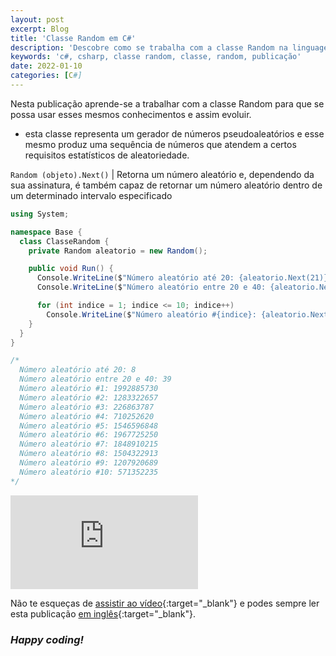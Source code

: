 ```yaml
---
layout: post
excerpt: Blog
title: 'Classe Random em C#'
description: 'Descobre como se trabalha com a classe Random na linguagem de programação C#. Obtém respostas às tuas dúvidas com a teoria e os exemplos apresentados.'
keywords: 'c#, csharp, classe random, classe, random, publicação'
date: 2022-01-10
categories: [C#]
---
```


Nesta publicação aprende-se a trabalhar com a classe Random para que se possa usar esses mesmos conhecimentos e assim evoluir.

- esta classe representa um gerador de números pseudoaleatórios e esse mesmo produz uma sequência de números que atendem a certos requisitos estatísticos de aleatoriedade.

`Random (objeto).Next()` | Retorna um número aleatório e, dependendo da sua assinatura, é também capaz de retornar um número aleatório dentro de um determinado intervalo especificado

```csharp
using System;

namespace Base {
  class ClasseRandom {
    private Random aleatorio = new Random();

    public void Run() {
      Console.WriteLine($"Número aleatório até 20: {aleatorio.Next(21)}");
      Console.WriteLine($"Número aleatório entre 20 e 40: {aleatorio.Next(20, 41)}");

      for (int indice = 1; indice <= 10; indice++)
        Console.WriteLine($"Número aleatório #{indice}: {aleatorio.Next()}");
    }
  }
}

/*
  Número aleatório até 20: 8
  Número aleatório entre 20 e 40: 39
  Número aleatório #1: 1992885730
  Número aleatório #2: 1283322657
  Número aleatório #3: 226863787
  Número aleatório #4: 710252620
  Número aleatório #5: 1546596848
  Número aleatório #6: 1967725250
  Número aleatório #7: 1848910215
  Número aleatório #8: 1504322913
  Número aleatório #9: 1207920689
  Número aleatório #10: 571352235
*/
```

<div class="video-container">
  <iframe src="https://www.youtube.com/embed/8NxhJZz7UmU" frameborder="0" allowfullscreen></iframe>
</div>

Não te esqueças de [assistir ao vídeo](https://youtu.be/8NxhJZz7UmU){:target="\_blank"} e podes sempre ler esta publicação [em inglês](https://nelsonsilvadev.com/blog/random-class-in-csharp/){:target="\_blank"}.

### _Happy coding!_
